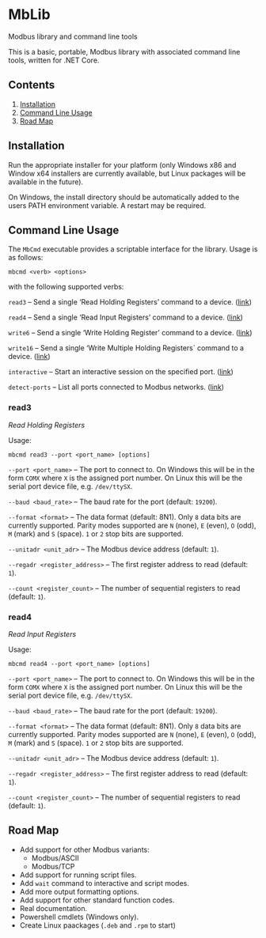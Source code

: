 # MbLib
Modbus library and command line tools

This is a basic, portable, Modbus library with associated command line tools, written for .NET Core.

## Contents
1. [Installation](#installation)
1. [Command Line Usage](#command-line-usage)
1. [Road Map](#road-map)

## Installation
Run the appropriate installer for your platform (only Windows x86 and Window x64 installers are currently available, but Linux packages will be available in the future).

On Windows, the install directory should be automatically added to the users PATH environment variable. A restart may be required.

## Command Line Usage
The `MbCmd` executable provides a scriptable interface for the library. Usage is as follows:

```
mbcmd <verb> <options>
```

with the following supported verbs:

`read3` – Send a single ‘Read Holding Registers’ command to a device. ([link](#read3))

`read4` – Send a single ‘Read Input Registers’ command to a device. ([link](#read4))

`write6` – Send a single ‘Write Holding Register’ command to a device. ([link](#write6))

`write16` – Send a single ‘Write Multiple Holding Registers` command to a device. ([link](#read16))

`interactive` – Start an interactive session on the specified port. ([link](#interactive))

`detect-ports` – List all ports connected to Modbus networks. ([link](#detect-ports))


### read3
*Read Holding Registers*

Usage:

```
mbcmd read3 --port <port_name> [options]
```

`--port <port_name>` – The port to connect to. On Windows this will be in the form `COMX` where `X` is the assigned port number. On Linux this will be the serial port device file, e.g. `/dev/ttySX`.

`--baud <baud_rate>` – The baud rate for the port (default: `19200`).

`--format <format>` – The data format (default: 8N1). Only `8` data bits are currently supported. Parity modes supported are `N` (none), `E` (even), `O` (odd), `M` (mark) and `S` (space). `1` or `2` stop bits are supported.

`--unitadr <unit_adr>` – The Modbus device address (default: `1`).

`--regadr <register_address>` – The first register address to read (default: `1`).

`--count <register_count>` – The number of sequential registers to read (default: `1`).

### read4
*Read Input Registers*

Usage:

```
mbcmd read4 --port <port_name> [options]
```

`--port <port_name>` – The port to connect to. On Windows this will be in the form `COMX` where `X` is the assigned port number. On Linux this will be the serial port device file, e.g. `/dev/ttySX`.

`--baud <baud_rate>` – The baud rate for the port (default: `19200`).

`--format <format>` – The data format (default: 8N1). Only `8` data bits are currently supported. Parity modes supported are `N` (none), `E` (even), `O` (odd), `M` (mark) and `S` (space). `1` or `2` stop bits are supported.

`--unitadr <unit_adr>` – The Modbus device address (default: `1`).

`--regadr <register_address>` – The first register address to read (default: `1`).

`--count <register_count>` – The number of sequential registers to read (default: `1`).


## Road Map
* Add support for other Modbus variants:
  - Modbus/ASCII
  - Modbus/TCP
* Add support for running script files.
* Add `wait` command to interactive and script modes.
* Add more output formatting options.
* Add support for other standard function codes.
* Real documentation.
* Powershell cmdlets (Windows only).
* Create Linux paackages (`.deb` and `.rpm` to start)


